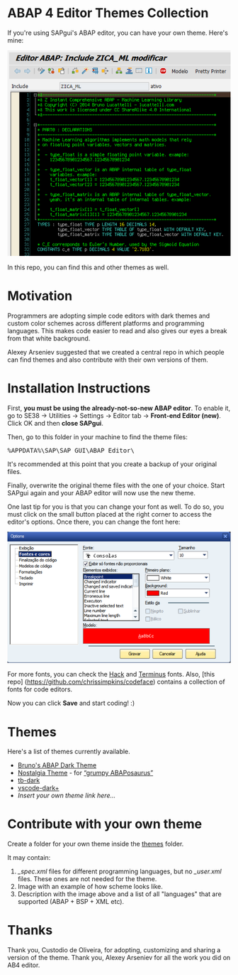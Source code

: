 # ABAP 4 Editor Themes Collection

If you're using SAPgui's ABAP editor, you can have your own theme. Here's mine:

![terminus](img/terminus.png)

In this repo, you can find this and other themes as well.

# Motivation

Programmers are adopting simple code editors with dark themes and custom color schemes across different platforms and programming languages. This makes code easier to read and also gives our eyes a break from that white background.

Alexey Arseniev suggested that we created a central repo in which people can find themes and also contribute with their own versions of them.

# Installation Instructions

First, **you must be using the already-not-so-new ABAP editor**. To enable it, go to SE38 -> Utilities -> Settings -> Editor tab -> **Front-end Editor (new)**. Click OK and then **close SAPgui**.

Then, go to this folder in your machine to find the theme files:

<pre>%APPDATA%\SAP\SAP GUI\ABAP Editor\</pre>

It's recommended at this point that you create a backup of your original files.

Finally, overwrite the original theme files with the one of your choice. Start SAPgui again and your ABAP editor will now use the new theme.

One last tip for you is that you can change your font as well. To do so, you must click on the small button placed at the right corner to access the editor's options. Once there, you can change the font here:

[![detail_font](img/detail_font.png)](img/detail_font.png)

For more fonts, you can check the [Hack](http://sourcefoundry.org/hack/) and [Terminus](http://terminus-font.sourceforge.net) fonts. Also, [this repo] (https://github.com/chrissimpkins/codeface) contains a collection of fonts for code editors.

Now you can click **Save** and start coding! :)

# Themes

Here's a list of themes currently available.

* [Bruno's ABAP Dark Theme](themes/brl-dark-editor/theme-info.md)
* [Nostalgia Theme](themes/nostalgia/theme-info.md) - for [“grumpy ABAPosaurus”](https://blogs.sap.com/2017/08/01/old-new-abap-editor/?replytocom=385416#respond)
* [tb-dark](themes/tb-dark/)
* [vscode-dark+](themes/vscode-dark+/theme-info.md)
* *Insert your own theme link here...*

# Contribute with your own theme

Create a folder for your own theme inside the [themes](themes/) folder.

It may contain:
1. *_spec.xml* files for different programming languages, but no *_user.xml* files. These ones are not needed for the theme.
2. Image with an example of how scheme looks like.
3. Description with the image above and a list of all "languages" that are supported (ABAP + BSP + XML etc).

# Thanks

Thank you, Custodio de Oliveira, for adopting, customizing and sharing a version of the theme. Thank you, Alexey Arseniev for all the work you did on AB4 editor.
